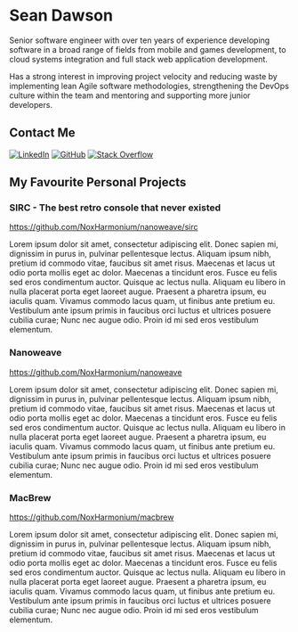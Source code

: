 # Sean Dawson

Senior software engineer with over ten years of experience developing software in a broad range of fields from mobile and games development, to cloud systems integration and full stack web application development.

Has a strong interest in improving project velocity and reducing waste by implementing lean Agile software methodologies, strengthening the DevOps culture within the team and mentoring and supporting more junior developers.

## Contact Me

[![LinkedIn](https://img.shields.io/badge/linkedin-%230077B5.svg?style=for-the-badge&logo=linkedin&logoColor=white)](http://au.linkedin.com/pub/sean-dawson/52/362/541)
[![GitHub](https://img.shields.io/badge/github-%23121011.svg?style=for-the-badge&logo=github&logoColor=white)](https://github.com/NoxHarmonium)
[![Stack Overflow](https://img.shields.io/badge/-Stackoverflow-FE7A16?style=for-the-badge&logo=stack-overflow&logoColor=white)](
https://stackoverflow.com/users/1153203/sean-dawson)

## My Favourite Personal Projects

### SIRC - The best retro console that never existed

https://github.com/NoxHarmonium/nanoweave/sirc

Lorem ipsum dolor sit amet, consectetur adipiscing elit. Donec sapien mi, dignissim in purus in, pulvinar pellentesque lectus. Aliquam ipsum nibh, pretium id commodo vitae, faucibus sit amet risus. Maecenas et lacus ut odio porta mollis eget ac dolor. Maecenas a tincidunt eros. Fusce eu felis sed eros condimentum auctor. Quisque ac lectus nulla. Aliquam eu libero in nulla placerat porta eget laoreet augue. Praesent a pharetra ipsum, eu iaculis quam. Vivamus commodo lacus quam, ut finibus ante pretium eu. Vestibulum ante ipsum primis in faucibus orci luctus et ultrices posuere cubilia curae; Nunc nec augue odio. Proin id mi sed eros vestibulum elementum.

### Nanoweave

https://github.com/NoxHarmonium/nanoweave

Lorem ipsum dolor sit amet, consectetur adipiscing elit. Donec sapien mi, dignissim in purus in, pulvinar pellentesque lectus. Aliquam ipsum nibh, pretium id commodo vitae, faucibus sit amet risus. Maecenas et lacus ut odio porta mollis eget ac dolor. Maecenas a tincidunt eros. Fusce eu felis sed eros condimentum auctor. Quisque ac lectus nulla. Aliquam eu libero in nulla placerat porta eget laoreet augue. Praesent a pharetra ipsum, eu iaculis quam. Vivamus commodo lacus quam, ut finibus ante pretium eu. Vestibulum ante ipsum primis in faucibus orci luctus et ultrices posuere cubilia curae; Nunc nec augue odio. Proin id mi sed eros vestibulum elementum.

### MacBrew

https://github.com/NoxHarmonium/macbrew

Lorem ipsum dolor sit amet, consectetur adipiscing elit. Donec sapien mi, dignissim in purus in, pulvinar pellentesque lectus. Aliquam ipsum nibh, pretium id commodo vitae, faucibus sit amet risus. Maecenas et lacus ut odio porta mollis eget ac dolor. Maecenas a tincidunt eros. Fusce eu felis sed eros condimentum auctor. Quisque ac lectus nulla. Aliquam eu libero in nulla placerat porta eget laoreet augue. Praesent a pharetra ipsum, eu iaculis quam. Vivamus commodo lacus quam, ut finibus ante pretium eu. Vestibulum ante ipsum primis in faucibus orci luctus et ultrices posuere cubilia curae; Nunc nec augue odio. Proin id mi sed eros vestibulum elementum.
